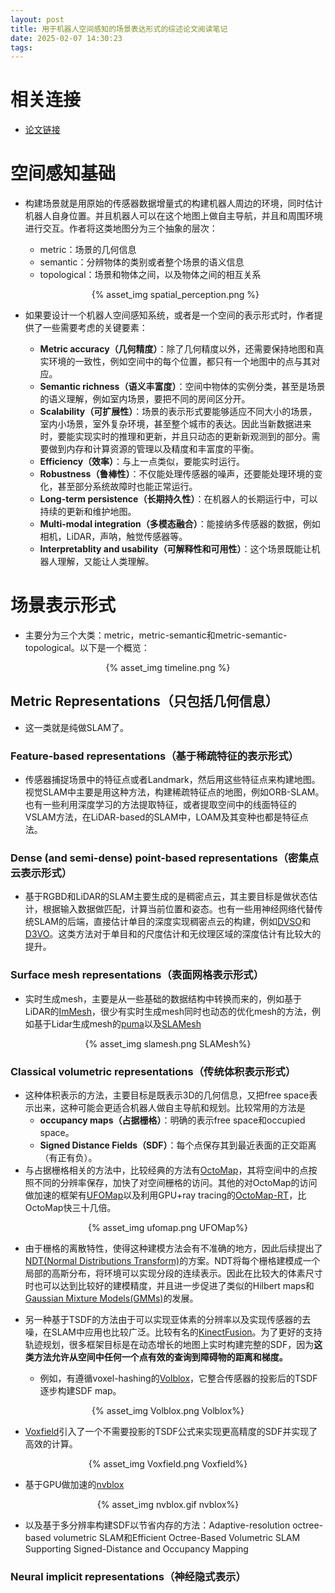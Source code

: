 ```yaml
---
layout: post
title: 用于机器人空间感知的场景表达形式的综述论文阅读笔记
date: 2025-02-07 14:30:23
tags:
---
```


# 相关连接

- [论文链接](https://www.research-collection.ethz.ch/bitstream/handle/20.500.11850/707302/Scene_Representations_for_Robotic_Spatial_Perception.pdf?sequence=9&isAllowed=y)

# 空间感知基础

- 构建场景就是用原始的传感器数据增量式的构建机器人周边的环境，同时估计机器人自身位置。并且机器人可以在这个地图上做自主导航，并且和周围环境进行交互。作者将这类地图分为三个抽象的层次：
  - metric：场景的几何信息
  - semantic：分辨物体的类别或者整个场景的语义信息
  - topological：场景和物体之间，以及物体之间的相互关系

  <p align="center">{% asset_img spatial_perception.png %}</p>

- 如果要设计一个机器人空间感知系统，或者是一个空间的表示形式时，作者提供了一些需要考虑的关键要素：
  - **Metric accuracy（几何精度）**：除了几何精度以外，还需要保持地图和真实环境的一致性，例如空间中的每个位置，都只有一个地图中的点与其对应。
  - **Semantic richness（语义丰富度）**：空间中物体的实例分类，甚至是场景的语义理解，例如室内场景，要把不同的房间区分开。
  - **Scalability（可扩展性）**：场景的表示形式要能够适应不同大小的场景，室内小场景，室外复杂环境，甚至整个城市的表达。因此当新数据进来时，要能实现实时的推理和更新，并且只动态的更新新观测到的部分。需要做到内存和计算资源的管理以及精度和丰富度的平衡。
  - **Efficiency（效率）**：与上一点类似，要能实时运行。
  - **Robustness（鲁棒性）**：不仅能处理传感器的噪声，还要能处理环境的变化，甚至部分系统故障时也能正常运行。
  - **Long-term persistence（长期持久性）**：在机器人的长期运行中，可以持续的更新和维护地图。
  - **Multi-modal integration（多模态融合）**：能接纳多传感器的数据，例如相机，LiDAR，声呐，触觉传感器等。
  - **Interpretablity and usability（可解释性和可用性）**：这个场景既能让机器人理解，又能让人类理解。

# 场景表示形式
- 主要分为三个大类：metric，metric-semantic和metric-semantic-topological。以下是一个概览：

<p align="center">{% asset_img timeline.png %}</p>

## Metric Representations（只包括几何信息）

- 这一类就是纯做SLAM了。

### Feature-based representations（基于稀疏特征的表示形式）
- 传感器捕捉场景中的特征点或者Landmark，然后用这些特征点来构建地图。视觉SLAM中主要是用这种方法，构建稀疏特征点的地图，例如ORB-SLAM。也有一些利用深度学习的方法提取特征，或者提取空间中的线面特征的VSLAM方法，在LiDAR-based的SLAM中，LOAM及其变种也都是特征点法。

### Dense (and semi-dense) point-based representations（密集点云表示形式）
- 基于RGBD和LiDAR的SLAM主要生成的是稠密点云，其主要目标是做状态估计，根据输入数据做匹配，计算当前位置和姿态。也有一些用神经网络代替传统SLAM的后端，直接估计单目的深度实现稠密点云的构建，例如[DVSO](https://github.com/SenZHANG-GitHub/DVSO)和[D3VO](https://github.com/as821/D3VO)。这类方法对于单目和的尺度估计和无纹理区域的深度估计有比较大的提升。

### Surface mesh representations（表面网格表示形式）
- 实时生成mesh，主要是从一些基础的数据结构中转换而来的，例如基于LiDAR的[ImMesh](https://github.com/hku-mars/ImMesh)，很少有实时生成mesh同时也动态的优化mesh的方法，例如基于Lidar生成mesh的[puma](https://github.com/PRBonn/puma)以及[SLAMesh](https://github.com/lab-sun/SLAMesh)

<p align="center">{% asset_img slamesh.png SLAMesh%}</p>

### Classical volumetric representations（传统体积表示形式）
- 这种体积表示的方法，主要目标是既表示3D的几何信息，又把free space表示出来，这种可能会更适合机器人做自主导航和规划。比较常用的方法是
  - **occupancy maps（占据栅格）**：明确的表示free space和occupied space。
  - **Signed Distance Fields（SDF）**：每个点保存其到最近表面的正交距离（有正有负）。
- 与占据栅格相关的方法中，比较经典的方法有[OctoMap](https://octomap.github.io/)，其将空间中的点按照不同的分辨率保存，加快了对空间栅格的访问。其他的对OctoMap的访问做加速的框架有[UFOMap](https://github.com/UnknownFreeOccupied/ufomap)以及利用GPU+ray tracing的[OctoMap-RT](https://github.com/heajungmin/OctoMap-RT)，比OctoMap快三十几倍。

<p align="center">{% asset_img ufomap.png UFOMap%}</p>

- 由于栅格的离散特性，使得这种建模方法会有不准确的地方，因此后续提出了[NDT(Normal Distributions Transform)](https://github.com/cogsys-tuebingen/cslibs_ndt)的方案。NDT将每个栅格建模成一个局部的高斯分布，将环境可以实现分段的连续表示。因此在比较大的体素尺寸时也可以达到比较好的建模精度，并且进一步促进了类似的Hilbert maps和[Gaussian Mixture Models(GMMs)](https://github.com/mit-lean/GMMap)的发展。

- 另一种基于TSDF的方法由于可以实现亚体素的分辨率以及实现传感器的去噪，在SLAM中应用也比较广泛。比较有名的[KinectFusion](https://github.com/ParikaGoel/KinectFusion)。为了更好的支持轨迹规划，很多框架目标是在动态增长的地图上实时构建完整的SDF，因为**这类方法允许从空间中任何一个点有效的查询到障碍物的距离和梯度。**
  - 例如，有遵循voxel-hashing的[Volblox](https://github.com/ethz-asl/voxblox)，它整合传感器的投影后的TSDF逐步构建SDF map。

<p align="center">{% asset_img Volblox.png Volblox%}</p>

  - [Voxfield](https://github.com/VIS4ROB-lab/voxfield)引入了一个不需要投影的TSDF公式来实现更高精度的SDF并实现了高效的计算。

<p align="center">{% asset_img Voxfield.png Voxfield%}</p>

  - 基于GPU做加速的[nvblox](https://github.com/nvidia-isaac/nvblox)

<p align="center">{% asset_img nvblox.gif nvblox%}</p>

  - 以及基于多分辨率构建SDF以节省内存的方法：Adaptive-resolution octree-based volumetric SLAM和Efficient Octree-Based Volumetric SLAM Supporting Signed-Distance and Occupancy Mapping

### Neural implicit representations（神经隐式表示）

